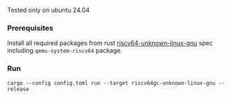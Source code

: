 Tested only on ubuntu 24.04

### Prerequisites

Install all required packages from rust [riscv64-unknown-linux-gnu](https://doc.rust-lang.org/nightly/rustc/platform-support/riscv64gc-unknown-linux-gnu.html) spec including `qemu-system-riscv64` package.

### Run
```cargo --config config.toml run --target riscv64gc-unknown-linux-gnu --release```
